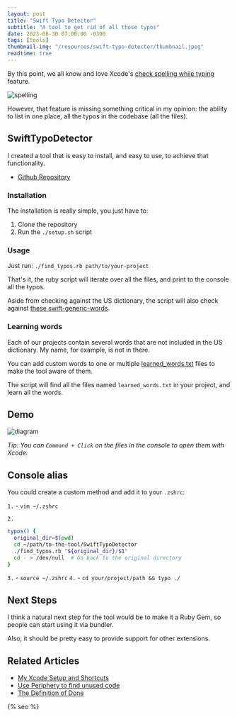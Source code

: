 ```yaml
---
layout: post
title: "Swift Typo Detector"
subtitle: "A tool to get rid of all those typos"
date: 2023-08-30 07:00:00 -0300
tags: [tools]
thumbnail-img: "/resources/swift-typo-detector/thumbnail.jpeg"
readtime: true
---
```


By this point, we all know and love Xcode's [check spelling while typing](/2023-03-14-my-xcode-setup-and-shortcuts/#1-check-spelling-while-typing) feature.

![spelling]({{static.static_files}}/resources/xcode-setup/spelling.png)

However, that feature is missing something critical in my opinion: the ability to list in one place, all the typos in the codebase (all the files).

## SwiftTypoDetector

I created a tool that is easy to install, and easy to use, to achieve that functionality.

- [Github Repository](https://github.com/mdb1/SwiftTypoDetector)

### Installation
The installation is really simple, you just have to:

1. Clone the repository
2. Run the `./setup.sh` script

### Usage

Just run: `./find_typos.rb path/to/your-project`

That's it, the ruby script will iterate over all the files, and print to the console all the typos.

Aside from checking against the US dictionary, the script will also check against [these swift-generic-words](https://github.com/mdb1/SwiftTypoDetector/blob/main/swift_generic_words.txt).

### Learning words

Each of our projects contain several words that are not included in the US dictionary. My name, for example, is not in there.

You can add custom words to one or multiple [learned_words.txt](https://github.com/mdb1/SwiftTypoDetector/blob/main/learned_words.txt) files to make the tool aware of them.

The script will find all the files named `learned_words.txt` in your project, and learn all the words.

## Demo

![diagram]({{static.static_files}}/resources/swift-typo-detector/demo.png)

_Tip: You can `Command + Click` on the files in the console to open them with Xcode._

## Console alias

You could create a custom method and add it to your `.zshrc`:

`1.` - `vim ~/.zshrc`

`2.`
```bash
typos() {
  original_dir=$(pwd)
  cd ~/path/to-the-tool/SwiftTypoDetector
  ./find_typos.rb "${original_dir}/$1"
  cd - > /dev/null  # Go back to the original directory
}
```

`3.` - `source ~/.zshrc`
`4.` - `cd your/project/path && typo ./`

## Next Steps

I think a natural next step for the tool would be to make it a Ruby Gem, so people can start using it via bundler.

Also, it should be pretty easy to provide support for other extensions.

## Related Articles

- [My Xcode Setup and Shortcuts](/2023-03-14-my-xcode-setup-and-shortcuts/)
- [Use Periphery to find unused code](/2023-08-21-use-periphery-to-find-unused-code/)
- [The Definition of Done](/2023-05-13-the-definition-of-done/)

<!-- Do not remove - SEO meta tags -->
{% seo %}